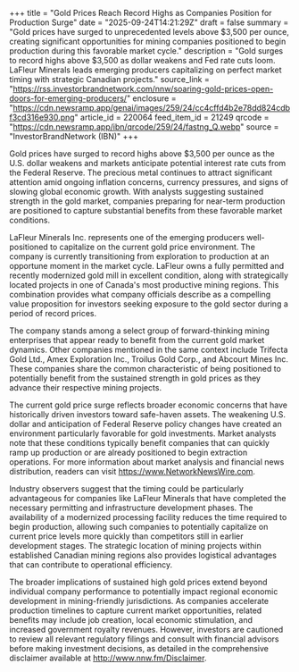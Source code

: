 +++
title = "Gold Prices Reach Record Highs as Companies Position for Production Surge"
date = "2025-09-24T14:21:29Z"
draft = false
summary = "Gold prices have surged to unprecedented levels above $3,500 per ounce, creating significant opportunities for mining companies positioned to begin production during this favorable market cycle."
description = "Gold surges to record highs above $3,500 as dollar weakens and Fed rate cuts loom. LaFleur Minerals leads emerging producers capitalizing on perfect market timing with strategic Canadian projects."
source_link = "https://rss.investorbrandnetwork.com/nnw/soaring-gold-prices-open-doors-for-emerging-producers/"
enclosure = "https://cdn.newsramp.app/genai/images/259/24/cc4cffd4b2e78dd824cdbf3cd316e930.png"
article_id = 220064
feed_item_id = 21249
qrcode = "https://cdn.newsramp.app/ibn/qrcode/259/24/fastng_Q.webp"
source = "InvestorBrandNetwork (IBN)"
+++

<p>Gold prices have surged to record highs above $3,500 per ounce as the U.S. dollar weakens and markets anticipate potential interest rate cuts from the Federal Reserve. The precious metal continues to attract significant attention amid ongoing inflation concerns, currency pressures, and signs of slowing global economic growth. With analysts suggesting sustained strength in the gold market, companies preparing for near-term production are positioned to capture substantial benefits from these favorable market conditions.</p><p>LaFleur Minerals Inc. represents one of the emerging producers well-positioned to capitalize on the current gold price environment. The company is currently transitioning from exploration to production at an opportune moment in the market cycle. LaFleur owns a fully permitted and recently modernized gold mill in excellent condition, along with strategically located projects in one of Canada's most productive mining regions. This combination provides what company officials describe as a compelling value proposition for investors seeking exposure to the gold sector during a period of record prices.</p><p>The company stands among a select group of forward-thinking mining enterprises that appear ready to benefit from the current gold market dynamics. Other companies mentioned in the same context include Trifecta Gold Ltd., Amex Exploration Inc., Troilus Gold Corp., and Abcourt Mines Inc. These companies share the common characteristic of being positioned to potentially benefit from the sustained strength in gold prices as they advance their respective mining projects.</p><p>The current gold price surge reflects broader economic concerns that have historically driven investors toward safe-haven assets. The weakening U.S. dollar and anticipation of Federal Reserve policy changes have created an environment particularly favorable for gold investments. Market analysts note that these conditions typically benefit companies that can quickly ramp up production or are already positioned to begin extraction operations. For more information about market analysis and financial news distribution, readers can visit <a href="https://www.NetworkNewsWire.com" rel="nofollow" target="_blank">https://www.NetworkNewsWire.com</a>.</p><p>Industry observers suggest that the timing could be particularly advantageous for companies like LaFleur Minerals that have completed the necessary permitting and infrastructure development phases. The availability of a modernized processing facility reduces the time required to begin production, allowing such companies to potentially capitalize on current price levels more quickly than competitors still in earlier development stages. The strategic location of mining projects within established Canadian mining regions also provides logistical advantages that can contribute to operational efficiency.</p><p>The broader implications of sustained high gold prices extend beyond individual company performance to potentially impact regional economic development in mining-friendly jurisdictions. As companies accelerate production timelines to capture current market opportunities, related benefits may include job creation, local economic stimulation, and increased government royalty revenues. However, investors are cautioned to review all relevant regulatory filings and consult with financial advisors before making investment decisions, as detailed in the comprehensive disclaimer available at <a href="http://www.nnw.fm/Disclaimer" rel="nofollow" target="_blank">http://www.nnw.fm/Disclaimer</a>.</p>